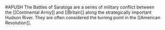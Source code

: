 #APUSH
The Battles of Saratoga are a series of military conflict between the [[Continental Army]] and [[Britain]] along the strategically important Hudson River. They are often considered the turning point in the [[American Revolution]].